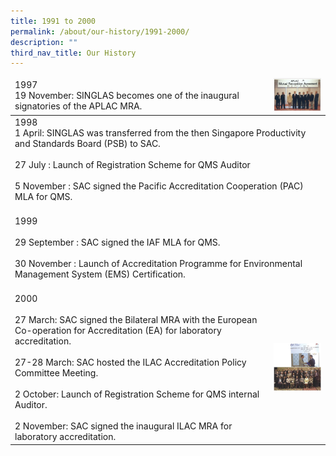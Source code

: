 ```yaml
---
title: 1991 to 2000
permalink: /about/our-history/1991-2000/
description: ""
third_nav_title: Our History
---
```


<table>
<thead>
  <tr>
    <td>1997<br>19 November: SINGLAS becomes one of the inaugural signatories of the APLAC MRA.<br></td>
    <td><img style="width:177px" alt="1997" src="/images/about/milestone/sac-milestone-1997-11-19.jpg"></td>
  </tr>
</thead>
<tbody>
  <tr>
    <td colspan="2">1998<br>1 April: SINGLAS was transferred from the then Singapore Productivity and Standards Board (PSB) to SAC.<br><br>27 July : Launch of Registration Scheme for QMS Auditor<br><br>5 November : SAC signed the Pacific Accreditation Cooperation (PAC) MLA for QMS.<br><br></td>
  </tr>
  <tr>
    <td colspan="2">1999<br><br>29 September : SAC signed the IAF MLA for QMS.<br><br>30 November : Launch of Accreditation Programme for Environmental Management System (EMS) Certification.<br><br></td>
  </tr>
  <tr>
    <td>2000<br><br>27 March: SAC signed the Bilateral MRA with the European Co-operation for Accreditation (EA) for laboratory accreditation.<br><br>27-28 March: SAC hosted the ILAC Accreditation Policy Committee Meeting.<br><br>2 October: Launch of Registration Scheme for QMS internal Auditor.<br><br>2 November: SAC signed the inaugural ILAC MRA for laboratory accreditation.</td>
    <td><img style="width:177px" alt="2000" src="/images/about/milestone/sac-milestone-2000-03-27-and-2000-11-02.jpg"></td>
  </tr>
</tbody>
</table>